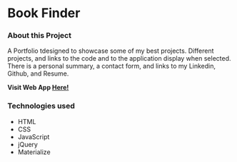 # Book Finder

### About this Project

A Portfolio tdesigned to showcase some of my best projects. Different projects, and links to the code and to the application display when selected. There is a personal summary, a contact form, and links to my Linkedin, Github, and Resume.

  **Visit Web App [Here!](https://dojeda1.github.io/Materialize-Portfolio/)**

### Technologies used

* HTML
* CSS
* JavaScript
* jQuery
* Materialize

